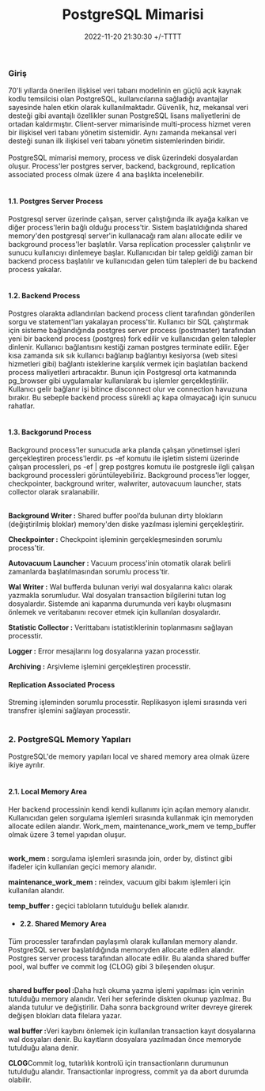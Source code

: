 ﻿---
title: PostgreSQL Mimarisi
date: 2022-11-20 21:30:30 +/-TTTT
categories: [Veritabanı, PostgreSQL]
tags: [postgresql, mimari,spatial database, architecture,]
---

### Giriş

<div class='text-justify'>
70'li yıllarda önerilen ilişkisel veri tabanı modelinin en güçlü açık kaynak kodlu temsilcisi olan PostgreSQL, kullanıcılarına sağladığı avantajlar sayesinde halen etkin olarak kullanılmaktadır. Güvenlik, hız, mekansal veri desteği gibi avantajlı özellikler sunan PostgreSQL lisans maliyetlerini de ortadan kaldırmıştır. Client-server mimarisinde multi-process hizmet veren bir ilişkisel veri tabanı yönetim sistemidir. Aynı zamanda mekansal veri desteği sunan ilk ilişkisel veri tabanı yönetim sistemlerinden biridir.
</div><br>

<div class='text-justify'>
PostgreSQL mimarisi memory, process ve disk üzerindeki dosyalardan oluşur. Process'ler postgres server, backend, background, replication associated process olmak üzere 4 ana başlıkta incelenebilir.
</div><br>

#### 1.1. Postgres Server Process
<div class='text-justify'>
Postgresql server üzerinde çalışan, server çalıştığında ilk ayağa kalkan ve diğer process'lerin bağlı olduğu process'tir. Sistem başlatıldığında shared memory'den postgresql server'in kullanacağı ram alanı allocate edilir ve background process'ler başlatılır. Varsa replication processler çalıştırılır ve sunucu kullanıcıyı dinlemeye başlar. Kullanıcıdan bir talep geldiği zaman bir backend process başlatılır ve kullanıcıdan gelen tüm talepleri de bu backend process yakalar.
</div><br>

#### 1.2. Backend Process
<div class='text-justify'>
Postgres olarakta adlandırılan backend process client tarafından gönderilen sorgu ve statement'ları yakalayan process'tir. Kullanıcı bir SQL çalıştırmak için sisteme bağlandığında postgres server process (postmaster) tarafından yeni bir backend process (postgres) fork edilir ve kullanıcıdan gelen talepler dinlenir. Kullanıcı bağlantısını kestiği zaman postgres terminate edilir. Eğer kısa zamanda sık sık kullanıcı bağlanıp bağlantıyı kesiyorsa (web sitesi hizmetleri gibi)  bağlantı isteklerine karşılık vermek için başlatılan backend process maliyetleri artıracaktır. Bunun için Postgresql orta katmanında pg_browser gibi uygulamalar kullanılarak bu işlemler gerçekleştirilir. Kullanıcı gelir bağlanır işi bitince disconnect olur ve connection havuzuna bırakır. Bu sebeple backend process sürekli aç kapa olmayacağı için sunucu rahatlar.
</div><br>

#### 1.3. Backgorund Process
<div class='text-justify'>
Background process'ler sunucuda arka planda çalışan yönetimsel işleri gerçekleştiren process'lerdir. ps -ef komutu ile işletim sistemi üzerinde çalışan processleri, ps -ef | grep postgres komutu ile postgresle ilgli çalışan background processleri görüntüleyebiliriz. Background process'ler logger, checkpointer, background writer, walwriter, autovacuum launcher, stats collector olarak sıralanabilir.
</div><br>

<b>Background Writer :</b> Shared buffer pool’da bulunan dirty blokların (değiştirilmiş bloklar) memory'den diske yazılması işlemini gerçekleştirir. <br>

<b>Checkpointer :</b> Checkpoint işleminin gerçekleşmesinden sorumlu process'tir.<br>

<b>Autovacuum Launcher :</b> Vacuum process'inin otomatik olarak belirli zamanlarda başlatılmasından sorumlu process'tir.<br>

<b>Wal Writer :</b> Wal bufferda bulunan veriyi wal dosyalarına kalıcı olarak yazmakla sorumludur. Wal dosyaları transaction bilgilerini tutan log dosyalardır. Sistemde ani kapanma durumunda veri kaybı oluşmasını önlemek ve veritabanını recover etmek için kullanılan dosyalardır.<br>

<b>Statistic Collector :</b> Verittabanı istatistiklerinin toplanmasını sağlayan processtir.<br>

<b>Logger :</b> Error mesajlarını log dosyalarına yazan processtir.<br>

<b>Archiving :</b> Arşivleme işlemini gerçekleştiren processtir.

#### Replication Associated Process 
<div class='text-justify'>
Streming işleminden sorumlu processtir. Replikasyon işlemi sırasında veri transfrer işlemini sağlayan processtir.
</div><br>

### 2. PostgreSQL Memory Yapıları
<div class='text-justify'>
PostgreSQL'de memory yapıları local ve shared memory area olmak üzere ikiye ayrılır.
</div><br>

#### 2.1. Local Memory Area
<div class='text-justify'>
Her backend processinin kendi kendi kullanımı için açılan memory alanıdır. Kullanıcıdan gelen sorgulama işlemleri sırasında kullanmak için memoryden allocate edilen alandır. Work_mem, maintenance_work_mem ve temp_buffer olmak üzere 3 temel yapıdan oluşur.</div><br>

<b>work_mem :</b> sorgulama işlemleri sırasında join, order by, distinct gibi ifadeler için kullanılan geçici memory alanıdır.

<b>maintenance_work_mem :</b> reindex, vacuum gibi bakım işlemleri için kullanılan alandır.

<b>temp_buffer :</b> geçici tabloların tutulduğu bellek alanıdır.

* #### 2.2. Shared Memory Area
<div class='text-justify'>
Tüm processler tarafından paylaşımlı olarak kullanılan memory alandır. PostgreSQL server başlatıldığında memoryden allocate edilen alandır. Postgres server process tarafından allocate edilir. Bu alanda shared buffer pool, wal buffer ve commit log (CLOG) gibi 3 bileşenden oluşur.
</div><br>

<b>shared buffer pool :</b>Daha hızlı okuma yazma işlemi yapılması için verinin tutulduğu memory alanıdır. Veri her seferinde diskten okunup yazılmaz. Bu alanda tutulur ve değiştirilir. Daha sonra background writer devreye girerek değişen blokları data filelara yazar.

<b>wal buffer :</b>Veri kaybını önlemek için kullanılan transaction kayıt dosyalarına wal dosyaları denir. Bu kayıtların dosyalara yazılmadan önce memoryde tutulduğu alana denir. 

<b>CLOG</b>Commit log, tutarlılık kontrolü için transactionların durumunun tutulduğu alandır. Transactionlar inprogress, commit ya da abort durumda olabilir. 
